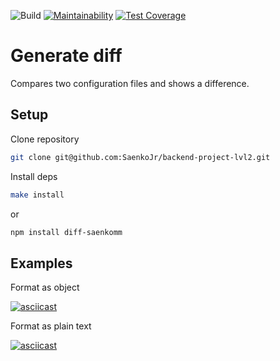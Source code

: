 ![Build](https://github.com/SaenkoJr/backend-project-lvl2/workflows/CI/badge.svg?branch=master)
[![Maintainability](https://api.codeclimate.com/v1/badges/8df6343b6d672afb878b/maintainability)](https://codeclimate.com/github/SaenkoJr/backend-project-lvl2/maintainability)
[![Test Coverage](https://api.codeclimate.com/v1/badges/8df6343b6d672afb878b/test_coverage)](https://codeclimate.com/github/SaenkoJr/backend-project-lvl2/test_coverage)

# Generate diff

Compares two configuration files and shows a difference.

## Setup

Clone repository
```sh
git clone git@github.com:SaenkoJr/backend-project-lvl2.git
```

Install deps
```sh
make install
```
or
```sh
npm install diff-saenkomm
```

## Examples

Format as object

[![asciicast](https://asciinema.org/a/qLctRmGJAJ6duiumrTGPzHP6F.svg)](https://asciinema.org/a/qLctRmGJAJ6duiumrTGPzHP6F)

Format as plain text

[![asciicast](https://asciinema.org/a/H0gFQVssJC08YwPLOyILcroHi.svg)](https://asciinema.org/a/H0gFQVssJC08YwPLOyILcroHi)
